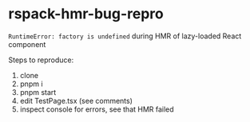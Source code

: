 # rspack-hmr-bug-repro
`RuntimeError: factory is undefined` during HMR of lazy-loaded React component

Steps to reproduce:
1. clone
2. pnpm i
3. pnpm start
4. edit TestPage.tsx (see comments)
5. inspect console for errors, see that HMR failed
